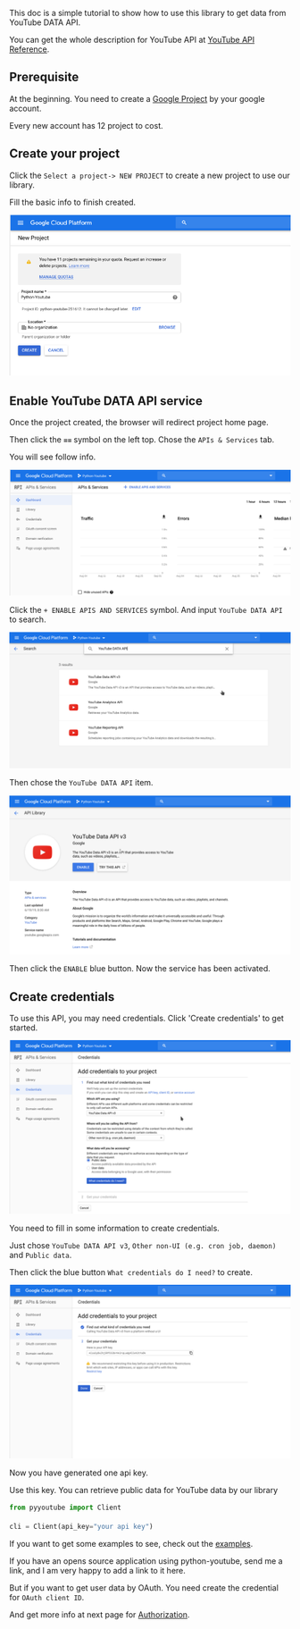 This doc is a simple tutorial to show how to use this library to get data from YouTube DATA API.

You can get the whole description for YouTube API at [YouTube API Reference](https://developers.google.com/youtube/v3/docs/).

## Prerequisite

At the beginning. You need to create a [Google Project](https://console.cloud.google.com) by your google account.

Every new account has 12 project to cost.

## Create your project

Click the `Select a project-> NEW PROJECT` to create a new project to use our library.

Fill the basic info to finish created.

![gt-create-app-1](images/gt-create-app-1.png)

## Enable YouTube DATA API service

Once the project created, the browser will redirect project home page.

Then click the `≡≡` symbol on the left top. Chose the `APIs & Services` tab.

You will see follow info.

![gt-create-app-2](images/gt-create-app-2.png)

Click the `+ ENABLE APIS AND SERVICES` symbol. And input `YouTube DATA API` to search.

![gt-create-app-3](images/gt-create-app-3.png)

Then chose the ``YouTube DATA API`` item.

![gt-create-app-4](images/gt-create-app-4.png)

Then click the `ENABLE` blue button. Now the service has been activated.

## Create credentials

To use this API, you may need credentials. Click 'Create credentials' to get started.

![gt-create-app-5](images/gt-create-app-5.png)

You need to fill in some information to create credentials.

Just chose `YouTube DATA API v3`, `Other non-UI (e.g. cron job, daemon)` and `Public data`.

Then click the blue button `What credentials do I need?` to create.

![gt-create-app-6](images/gt-create-app-6.png)

Now you have generated one api key.

Use this key. You can retrieve public data for YouTube data by our library

```python
from pyyoutube import Client

cli = Client(api_key="your api key")
```

If you want to get some examples to see, check out the [examples](https://github.com/sns-sdks/python-youtube/tree/master/examples).

If you have an opens source application using python-youtube, send me a link, and I am very happy to add a link to it here.

But if you want to get user data by OAuth. You need create the credential for ``OAuth client ID``.

And get more info at next page for [Authorization](authorization.md).
